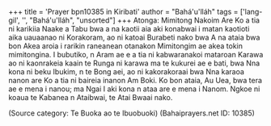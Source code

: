 +++
title = 'Prayer bpn10385 in Kiribati'
author = "Bahá'u'lláh"
tags = ['lang-gil', '', "Bahá'u'lláh", "unsorted"]
+++
Atonga: Mimitong Nakoim Are Ko a tia ni karikiia Naake a Tabu bwa a na kaotii aia aki konabwai i matan kaotioti aika uauaanao ni Korakoram, ao ni katoai Burabeti nako bwa A na ataia bwa bon Akea aroia i rarikin raneanean otanakon Mimitongim ae akea tokin mimitongina. I bubutiko, n Aram ae e a tia ni kabwaranakoi mataroan Karawa ao ni kaonrakeia kaain te Runga ni karawa ma te kukurei ae e bati, bwa Nna kona ni beku Ibukim, n te Bong aei, ao ni kakorakoraai bwa Nna karaoa nanon are Ko a tia ni baireia inanon Am Boki. Ko bon ataia, Au Uea, bwa tera ae e mena i nanou; ma Ngai I aki kona n ataa are e mena i Nanom. Ngkoe ni koaua te Kabanea n Ataibwai, te Atai Bwaai nako.

(Source category: Te Buoka ao te Ibuobuoki)
(Bahaiprayers.net ID: 10385)

